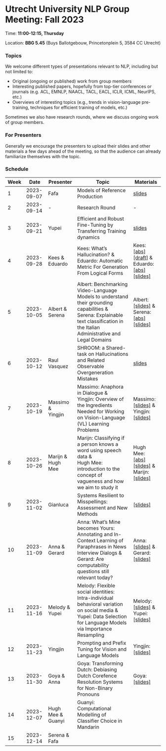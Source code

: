 # Utrecht University NLP Group Meeting: Fall 2023

Time: **11:00-12:15, Thursday**  

Location: **BBG 5.45** (Buys Ballotgebouw, Princetonplein 5, 3584 CC Utrecht)

### Topics

We welcome different types of presentations relevant to NLP, including but not limited to:
- Original (ongoing or published) work from group members
- Interesting published papers, hopefully from top-tier conferences or journals 
  (e.g. ACL, EMNLP, NAACL, TACL, EACL, ICLR, ICML, NeurIPS, etc.)
- Overviews of interesting topics 
  (e.g., trends in vision-language pre-training, techniques for efficient training of models, etc.)

Sometimes we also have research rounds, where we discuss ongoing work of group members.

### For Presenters

Generally we encourage the presenters to upload their slides and other materials 
a few days ahead of the meeting, 
so that the audience can already familiarize themselves with the topic. 

### Schedule

| Week | Date | Presenter | Topic | Materials |
| ---- | ----- | --------- | --------- | --------- |
|1 | 2023-09-07 | Fafa | Models of Reference Production | [slides](week_1/fafa/slides.pdf) |
|2 | 2023-09-14 | - | Research Round | - |
|3 | 2023-09-21 | Yupei | Efficient and Robust Fine-Tuning by Transferring Training dynamics | [slides](https://docs.google.com/presentation/d/1Ao87qimklW6gXC_rKVV_mKOVMyzNMSKftTzn0I3x-HQ/edit?usp=sharing)  |
|4 | 2023-09-28 | Kees \& <br> Eduardo | Kees: What’s Hallucination? \& <br> Eduardo: Automatic Metric For Generation From Logical Forms | Kees: [[abs]](week_4/kees/abstract.md) [[draft]](week_4/kees/draft.pdf) \& <br> Eduardo: [[abs]](week_4/eduardo/abstract.md) [[slides]](week_4/eduardo/slides.pdf) |
|5 | 2023-10-05 | Albert \& <br> Serena| Albert: Benchmarking Video-Language Models to understand their grounding capabilities \& <br> Serena: Explainable text classification in the Italian Administrative and Legal Domains | Albert: [[slides]](week_5/albert/slides.pdf) \& <br> Serena: [[abs]](week_5/serena/abstract.md) [[slides]](https://docs.google.com/presentation/d/1BlmfkWT5_pExRKidiia9LDITx9JNhHOxfJaCeoMDM0Y/edit?usp=sharing)|
|6 | 2023-10-12 | Raul Vasquez | SHROOM: a Shared-task on Hallucinations and Related Observable Overgeneration Mistakes | [slides](https://docs.google.com/presentation/d/1dtDKJUwRgDakDVbO0D3WDu0ns3sSPnEGg4VjoEx_fZw/edit?usp=sharing) |
|7 | 2023-10-19 | Massimo \& <br> Yingjin | Massimo: Anaphora in Dialogue \& <br> Yingjin: Overview of the Ingredients Needed for Working on Vision-Language (VL) Learning Problems | Massimo: [[slides]](week_7/massimo/slides.pdf) \& <br> Yingjin: [[slides]](week_7/yingjin/VLpresentation.pdf)  |
|8 | 2023-10-26 | Marijn \& <br> Hugh Mee | Marijn: Classifying if a person knows a word using speech data \& <br> Hugh Mee: introduction to the concept of vagueness and how we aim to study it | Hugh Mee: [[abs]](week_8/hugh_mee/abstract.md) [[slides]](week_8/hugh_mee/slides.pdf) \& <br> Marijn: [[slides]](week_8/marijn/audio_classification_marijn.pdf) |
|9 | 2023-11-02 | Gianluca | Systems Resilient to Misspellings: Assessment and New Methods | [[slides]](week_9/gianluca/slides.pdf)  |
|10 | 2023-11-09 | Anna \& <br> Gerard | Anna: What’s Mine becomes Yours: Annotating and In-Context Learning of Paraphrases in News Interview Dialogs \& <br> Gerard: Are computability questions still relevant today? | Anna: [[slides]](https://docs.google.com/presentation/d/1A31DU9JUjF-h6bzLAtJoqqdfEKyhgMGtPM2-PTq1tDc/edit?usp=sharing) \& <br> Gerard: [[slides]](week_10/gerard/slides.pdf)  |
|11 | 2023-11-16 | Melody  \& <br> Yupei | Melody: Flexible social identities: Intra-individual behavioral variation on social media \& <br> Yupei: Data Selection for Language Models via Importance Resampling | Melody: [[slides]](week_11/melody/slides.pdf) \& <br> Yupei: [[slides]](https://docs.google.com/presentation/d/1oasUWn_b8QE-yUkq-zU53Z3D9i52RCtyvXPqhyCWCYc/edit?usp=sharing)  |
|12 | 2023-11-23 | Yingjin | Prompting and Prefix Tuning for Vision and Language Models | Yingjin: [[slides]](https://drive.google.com/file/d/1eGeFIuydxUlDD53jj1q59jAlru_N3KlM/view?usp=drive_link)  |
|13 | 2023-11-30 | Goya \& <br> Anna | Goya: Transforming Dutch: Debiasing Dutch Corefence Resolution Systems for Non-Binary Pronouns | Goya: [[slides]](week_12/goya/slides.pdf)  |
|14 | 2023-12-07 | Hugh Mee \& <br> Guanyi | Guanyi: Computational Modelling of Classifier Choice in Mandarin |   |
|15 | 2023-12-14 | Serena \& <br> Fafa |  |   |

